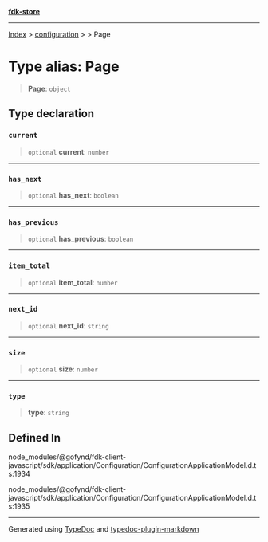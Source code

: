 [**fdk-store**](../../../README.md)
***

[Index](../../../API.md) > [configuration](../../README.md) > [<internal>](../README.md) > Page

# Type alias: Page

> **Page**: `object`

## Type declaration

### `current`

> `optional` **current**: `number`

***

### `has_next`

> `optional` **has\_next**: `boolean`

***

### `has_previous`

> `optional` **has\_previous**: `boolean`

***

### `item_total`

> `optional` **item\_total**: `number`

***

### `next_id`

> `optional` **next\_id**: `string`

***

### `size`

> `optional` **size**: `number`

***

### `type`

> **type**: `string`

## Defined In

node\_modules/@gofynd/fdk-client-javascript/sdk/application/Configuration/ConfigurationApplicationModel.d.ts:1934

node\_modules/@gofynd/fdk-client-javascript/sdk/application/Configuration/ConfigurationApplicationModel.d.ts:1935

***
Generated using [TypeDoc](https://typedoc.org/) and [typedoc-plugin-markdown](https://www.npmjs.com/package/typedoc-plugin-markdown)

